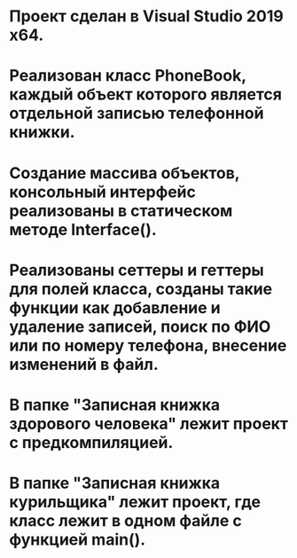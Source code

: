 # Проект сделан в Visual Studio 2019 x64. 
# Реализован класс PhoneBook, каждый объект которого является отдельной записью телефонной книжки.
# Создание массива объектов, консольный интерфейс реализованы в статическом методе Interface(). 
# Реализованы сеттеры и геттеры для полей класса, созданы такие функции как добавление и удаление записей, поиск по ФИО или по номеру телефона, внесение изменений в файл. 

# В папке "Записная книжка здорового человека" лежит проект с предкомпиляцией.
# В папке "Записная книжка курильщика" лежит проект, где класс лежит в одном файле с функцией main().
